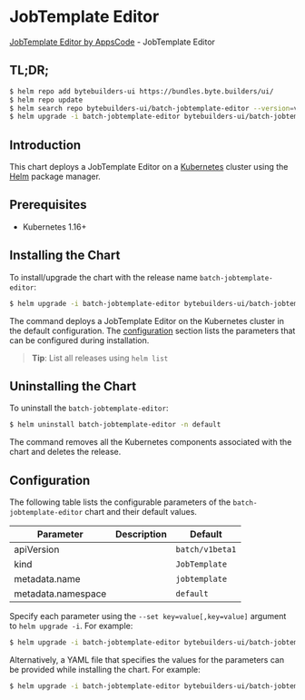 # JobTemplate Editor

[JobTemplate Editor by AppsCode](https://byte.builders) - JobTemplate Editor

## TL;DR;

```bash
$ helm repo add bytebuilders-ui https://bundles.byte.builders/ui/
$ helm repo update
$ helm search repo bytebuilders-ui/batch-jobtemplate-editor --version=v0.4.5
$ helm upgrade -i batch-jobtemplate-editor bytebuilders-ui/batch-jobtemplate-editor -n default --create-namespace --version=v0.4.5
```

## Introduction

This chart deploys a JobTemplate Editor on a [Kubernetes](http://kubernetes.io) cluster using the [Helm](https://helm.sh) package manager.

## Prerequisites

- Kubernetes 1.16+

## Installing the Chart

To install/upgrade the chart with the release name `batch-jobtemplate-editor`:

```bash
$ helm upgrade -i batch-jobtemplate-editor bytebuilders-ui/batch-jobtemplate-editor -n default --create-namespace --version=v0.4.5
```

The command deploys a JobTemplate Editor on the Kubernetes cluster in the default configuration. The [configuration](#configuration) section lists the parameters that can be configured during installation.

> **Tip**: List all releases using `helm list`

## Uninstalling the Chart

To uninstall the `batch-jobtemplate-editor`:

```bash
$ helm uninstall batch-jobtemplate-editor -n default
```

The command removes all the Kubernetes components associated with the chart and deletes the release.

## Configuration

The following table lists the configurable parameters of the `batch-jobtemplate-editor` chart and their default values.

|     Parameter      | Description |          Default           |
|--------------------|-------------|----------------------------|
| apiVersion         |             | <code>batch/v1beta1</code> |
| kind               |             | <code>JobTemplate</code>   |
| metadata.name      |             | <code>jobtemplate</code>   |
| metadata.namespace |             | <code>default</code>       |


Specify each parameter using the `--set key=value[,key=value]` argument to `helm upgrade -i`. For example:

```bash
$ helm upgrade -i batch-jobtemplate-editor bytebuilders-ui/batch-jobtemplate-editor -n default --create-namespace --version=v0.4.5 --set apiVersion=batch/v1beta1
```

Alternatively, a YAML file that specifies the values for the parameters can be provided while
installing the chart. For example:

```bash
$ helm upgrade -i batch-jobtemplate-editor bytebuilders-ui/batch-jobtemplate-editor -n default --create-namespace --version=v0.4.5 --values values.yaml
```
